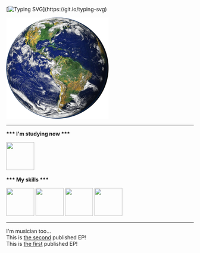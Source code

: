 
[![Typing SVG](https://readme-typing-svg.demolab.com?font=Fira+Code&pause=1000&color=1E8027&background=08310600&random=false&width=435&lines=I'm+Cl%C3%A1udio+Caldas+from+Brazil!)](https://git.io/typing-svg)

<img src="https://github.com/Claudio-Caldas/firstExercise/blob/main/img/earth-320.png"/>


<div style="display: inline">
<!-- <p><a href="https://claudio-caldas.github.io/Portfolio/" target="_blank"><strong>My portfolio</strong></a> - For while, only in brazilian portuguese.</p> -->
<hr>
  <p><strong>*** I'm studying now ***</strong></p> 
  <img width='75' height='75' src="https://img.icons8.com/?size=100&id=bzf0DqjXFHIW&format=png&color=000000" />
  <p><strong>*** My skills ***</strong></p> 
  <img width='75' height='75' src="https://cdn.jsdelivr.net/gh/devicons/devicon@latest/icons/html5/html5-original-wordmark.svg" />
  <img width='75' height='75' src="https://cdn.jsdelivr.net/gh/devicons/devicon@latest/icons/css3/css3-original-wordmark.svg" />
  <img  width='75' height='75' src="https://cdn.jsdelivr.net/gh/devicons/devicon@latest/icons/javascript/javascript-plain.svg" />
  <img width='75' height='75' src="https://cdn.jsdelivr.net/gh/devicons/devicon@latest/icons/gimp/gimp-original-wordmark.svg" />          
</div>

<hr>


<p>I'm musician too... <br>
  This is <a href="https://soundcloud.com/claudio-caldas/sets/between-imagination-and-reality?utm_source=clipboard&utm_medium=text&utm_campaign=social_sharing" target="_blank"> the  second</a> published EP! <br>
  This is <a href="https://soundcloud.com/claudio-caldas/sets/estudio-imid-volume-11" >the first</a> published EP! 
</p>

<!---
Claudio-Caldas/Claudio-Caldas is a ✨ special ✨ repository because its `README.md` (this file) appears on your GitHub profile.
You can click the Preview link to take a look at your changes.
--->
